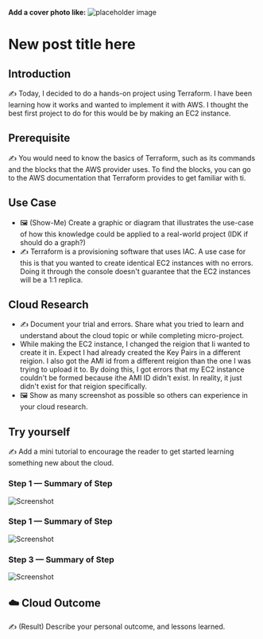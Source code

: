 **Add a cover photo like:**
![placeholder image](https://via.placeholder.com/1200x600)

# New post title here

## Introduction

✍️ Today, I decided to do a hands-on project using Terraform. I have been learning how it works and wanted to implement it with AWS. I thought the best first project to do for this would be by making an EC2 instance.

## Prerequisite

✍️ You would need to know the basics of Terraform, such as its commands and the blocks that the AWS provider uses. To find the blocks, you can go to the AWS documentation that Terraform provides to get familiar with ti.

## Use Case

- 🖼️ (Show-Me) Create a graphic or diagram that illustrates the use-case of how this knowledge could be applied to a real-world project
  (IDK if should do a graph?)
- ✍️ Terraform is a provisioning software that uses IAC. A use case for this is that you wanted to create identical EC2 instances with no errors. Doing it through the console doesn't guarantee that the EC2 instances will be a 1:1 replica. 

## Cloud Research

- ✍️ Document your trial and errors. Share what you tried to learn and understand about the cloud topic or while completing micro-project.
- While making the EC2 instance, I changed the reigion that Ii wanted to create it in. Expect I had already created the Key Pairs in a different reigion. I also got the AMI id from a different reigion than the one I was trying to upload it to. By doing this, I got errors that my EC2 instance couldn't be formed because ithe AMI ID didn't exist. In reality, it just didn't exist for that reigion specifically.
- 🖼️ Show as many screenshot as possible so others can experience in your cloud research.

## Try yourself

✍️ Add a mini tutorial to encourage the reader to get started learning something new about the cloud.

### Step 1 — Summary of Step

![Screenshot](https://via.placeholder.com/500x300)

### Step 1 — Summary of Step

![Screenshot](https://via.placeholder.com/500x300)

### Step 3 — Summary of Step

![Screenshot](https://via.placeholder.com/500x300)

## ☁️ Cloud Outcome

✍️ (Result) Describe your personal outcome, and lessons learned.
